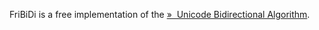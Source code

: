 FriBiDi is a free implementation of the
<a href="http://www.unicode.org/reports/tr9/" class="link external">»  Unicode Bidirectional Algorithm</a>.
